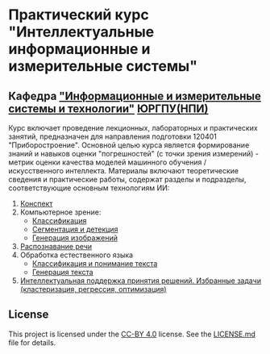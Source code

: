 # Практический курс "Интеллектуальные информационные и измерительные системы" 
## Кафедра ["Информационные и измерительные системы и технологии"](https://www.npi-tu.ru/university/faculty/fitu/kafedry/?kaf=iist) [ЮРГПУ(НПИ)](https://npi-tu.ru/) 
Курс включает проведение лекционных, лабораторных и практических занятий, предназначен для направления подготовки 120401 "Приборостроение". 
Основной целью курса является формирование знаний и навыков оценки "погрешностей" (с точки зрения измерений) - метрик оценки качества моделей машинного обучения / искусственного интеллекта.
Материалы включают теоретические сведения и практические работы, содержат разделы и подразделы, соответствующие основным технологиям ИИ:
1. [Конспект](https://raw.githack.com/danil1online/intelligent_information_and_measurement_systems/main/docs/abstract.html)
2. Компьютерное зрение:
    - [Классификация](docs/lab_1_cv_metrics.md)
    - [Сегментация и детекция](docs/lab_2_cv_metrics.md)
    - [Генерация изображений](docs/lab_3_cv_metrics.md)
3. [Распознавание речи](docs/lab_1_asr.md)
4. Обработка естественного языка
    - [Классификация и понимание текста](docs/lab_1_nlp.md)
    - [Генерация текста](docs/lab_2_nlp.md)
5. [Интеллектуальная поддержка принятия решений. Избранные задачи (кластеризация, регрессия, оптимизация)](docs/lab_1_dss.md)

## License

This project is licensed under the [CC-BY 4.0](https://creativecommons.org/licenses/by/4.0/) license. See the [LICENSE.md](./LICENSE.md) file for details.
